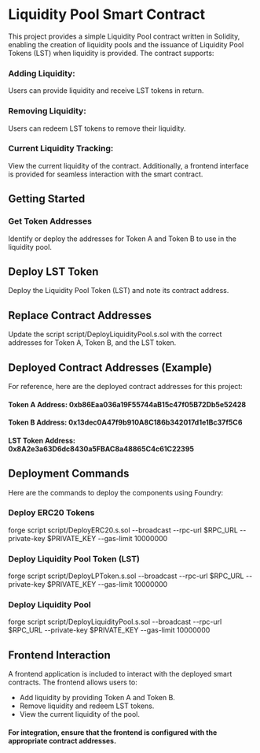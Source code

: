 # Liquidity Pool Smart Contract
This project provides a simple Liquidity Pool contract written in Solidity, enabling the creation of liquidity pools and the issuance of Liquidity Pool Tokens (LST) when liquidity is provided. The contract supports:

### Adding Liquidity: 
Users can provide liquidity and receive LST tokens in return.
### Removing Liquidity: 
Users can redeem LST tokens to remove their liquidity.
### Current Liquidity Tracking: 
View the current liquidity of the contract.
Additionally, a frontend interface is provided for seamless interaction with the smart contract.

## Getting Started
### Get Token Addresses
Identify or deploy the addresses for Token A and Token B to use in the liquidity pool.

## Deploy LST Token
Deploy the Liquidity Pool Token (LST) and note its contract address.

## Replace Contract Addresses
Update the script script/DeployLiquidityPool.s.sol with the correct addresses for Token A, Token B, and the LST token.

## Deployed Contract Addresses (Example)
For reference, here are the deployed contract addresses for this project:

#### Token A Address: 0xb86Eaa036a19F55744aB15c47f05B72Db5e52428
#### Token B Address: 0x13dec0A47f9b910A8C186b342017d1e1Bc37f5C6
#### LST Token Address: 0x8A2e3a63D6dc8430a5FBAC8a48865C4c61C22395



## Deployment Commands
Here are the commands to deploy the components using Foundry:

### Deploy ERC20 Tokens
forge script script/DeployERC20.s.sol --broadcast --rpc-url $RPC_URL --private-key $PRIVATE_KEY --gas-limit 10000000


### Deploy Liquidity Pool Token (LST)
forge script script/DeployLPToken.s.sol --broadcast --rpc-url $RPC_URL --private-key $PRIVATE_KEY --gas-limit 10000000



### Deploy Liquidity Pool
forge script script/DeployLiquidityPool.s.sol --broadcast --rpc-url $RPC_URL --private-key $PRIVATE_KEY --gas-limit 10000000


## Frontend Interaction
A frontend application is included to interact with the deployed smart contracts. The frontend allows users to:

- Add liquidity by providing Token A and Token B.
- Remove liquidity and redeem LST tokens.
- View the current liquidity of the pool.

#### For integration, ensure that the frontend is configured with the appropriate contract addresses.


